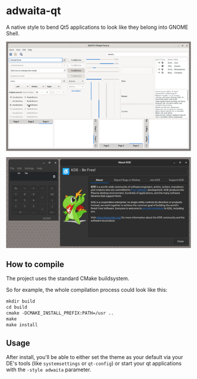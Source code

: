 adwaita-qt
==========

A native style to bend Qt5 applications to look like they belong into GNOME Shell.

![Widget Factory](/screenshots/widgets.png)

![KCalc](/screenshots/kcalc.png)

## How to compile

The project uses the standard CMake buildsystem.

So for example, the whole compilation process could look like this:

```
mkdir build
cd build
cmake -DCMAKE_INSTALL_PREFIX:PATH=/usr ..
make
make install
```

## Usage

After install, you'll be able to either set the theme as your default via your DE's tools (like `systemsettings` or `qt-config`) or start your qt applications with the `-style adwaita` parameter.
